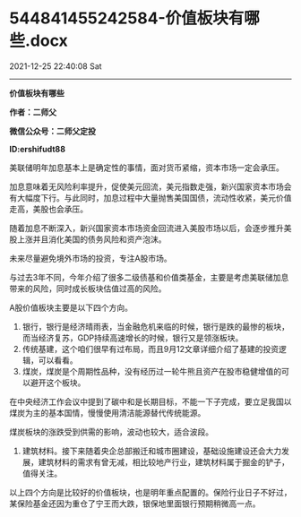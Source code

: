 # 544841455242584-价值板块有哪些.docx

2021-12-25 22:40:08 Sat

----

__价值板块有哪些__

__作者：二师父__

__微信公众号：二师父定投__

__ID:ershifudt88__

美联储明年加息基本上是确定性的事情，面对货币紧缩，资本市场一定会承压。

加息意味着无风险利率提升，促使美元回流，美元指数走强，新兴国家资本市场会有大幅度下行。与此同时，加息过程中大量抛售美国国债，流动性收紧，美元价值走高，美股也会承压。

随着加息不断深入，新兴国家资本市场资金回流进入美股市场以后，会逐步推升美股上涨并且消化美国的债务风险和资产泡沫。

未来尽量避免境外市场的投资，专注A股市场。

与过去3年不同，今年介绍了很多二级债基和价值类基金，主要是考虑美联储加息带来的风险，同时成长板块估值过高的风险。

A股价值板块主要是以下四个方向。

1. 银行，银行是经济晴雨表，当金融危机来临的时候，银行是跌的最惨的板块，而当经济复苏，GDP持续高速增长的时候，银行又是领涨板块。
2. 传统基建，这个咱们很早有过布局，而且9月12文章详细介绍了基建的投资逻辑，可以看看。
3. 煤炭，煤炭是个周期性品种，没有经历过一轮牛熊且资产在股市稳健增值的可以避开这个板块。

在中央经济工作会议中提到了碳中和是长期目标，不能一下子完成，要立足我国以煤炭为主的基本国情，慢慢使用清洁能源替代传统能源。

煤炭板块的涨跌受到供需的影响，波动也较大，适合波段。

1. 建筑材料。接下来随着央企总部搬迁和城市圈建设，基础设施建设还会大力发展，建筑材料的需求有曾无减，相比较地产行业，建筑材料属于掘金的铲子，值得关注。

以上四个方向是比较好的价值板块，也是明年重点配置的。保险行业日子不好过，某保险基金还因为重仓了宁王而大跌，银保地里面银行预期稍微高一点。

